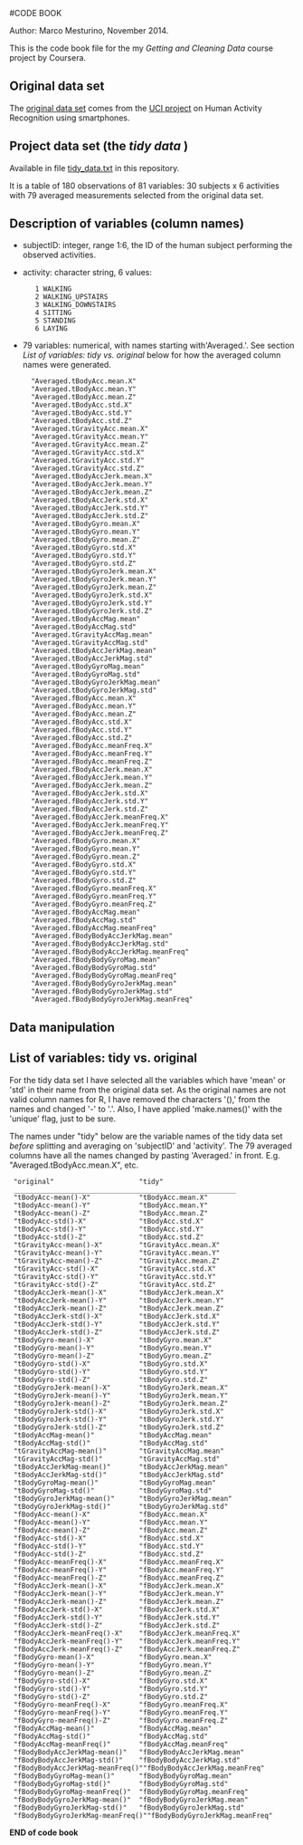 #CODE BOOK

Author: Marco Mesturino, November 2014. 

This is the code book file for the my _Getting and Cleaning Data_ course project by Coursera. 

## Original data set

The [original data set](https://d396qusza40orc.cloudfront.net/getdata%2Fprojectfiles%2FUCI%20HAR%20Dataset.zip) comes from the [UCI project](http://archive.ics.uci.edu/ml/datasets/Human+Activity+Recognition+Using+Smartphones) on Human Activity Recognition using smartphones. 

## Project data set (the _tidy data_ )

Available in file [tidy_data.txt](./tidy_data.txt) in this repository. 

It is a table of 180 observations of 81 variables: 30 subjects x 6 activities with 79 averaged measurements selected from the original data set.

## Description of variables (column names)

* subjectID: integer, range 1:6, the ID of the human subject performing the observed activities. 
* activity: character string, 6 values: 

         1 WALKING
         2 WALKING_UPSTAIRS
         3 WALKING_DOWNSTAIRS
         4 SITTING
         5 STANDING
         6 LAYING

*  79 variables: numerical, with names starting with'Averaged.'. See section _List of variables: tidy vs. original_ below for how the averaged column names were generated. 

         "Averaged.tBodyAcc.mean.X"
         "Averaged.tBodyAcc.mean.Y"
         "Averaged.tBodyAcc.mean.Z"
         "Averaged.tBodyAcc.std.X"
         "Averaged.tBodyAcc.std.Y"
         "Averaged.tBodyAcc.std.Z"
         "Averaged.tGravityAcc.mean.X"
         "Averaged.tGravityAcc.mean.Y"
         "Averaged.tGravityAcc.mean.Z"
         "Averaged.tGravityAcc.std.X"
         "Averaged.tGravityAcc.std.Y"
         "Averaged.tGravityAcc.std.Z"
         "Averaged.tBodyAccJerk.mean.X"
         "Averaged.tBodyAccJerk.mean.Y"
         "Averaged.tBodyAccJerk.mean.Z"
         "Averaged.tBodyAccJerk.std.X"
         "Averaged.tBodyAccJerk.std.Y"
         "Averaged.tBodyAccJerk.std.Z"
         "Averaged.tBodyGyro.mean.X"
         "Averaged.tBodyGyro.mean.Y"
         "Averaged.tBodyGyro.mean.Z"
         "Averaged.tBodyGyro.std.X"
         "Averaged.tBodyGyro.std.Y"
         "Averaged.tBodyGyro.std.Z"
         "Averaged.tBodyGyroJerk.mean.X"
         "Averaged.tBodyGyroJerk.mean.Y"
         "Averaged.tBodyGyroJerk.mean.Z"
         "Averaged.tBodyGyroJerk.std.X"
         "Averaged.tBodyGyroJerk.std.Y"
         "Averaged.tBodyGyroJerk.std.Z"
         "Averaged.tBodyAccMag.mean"
         "Averaged.tBodyAccMag.std"
         "Averaged.tGravityAccMag.mean"
         "Averaged.tGravityAccMag.std"
         "Averaged.tBodyAccJerkMag.mean"
         "Averaged.tBodyAccJerkMag.std"
         "Averaged.tBodyGyroMag.mean"
         "Averaged.tBodyGyroMag.std"
         "Averaged.tBodyGyroJerkMag.mean"
         "Averaged.tBodyGyroJerkMag.std"
         "Averaged.fBodyAcc.mean.X"
         "Averaged.fBodyAcc.mean.Y"
         "Averaged.fBodyAcc.mean.Z"
         "Averaged.fBodyAcc.std.X"
         "Averaged.fBodyAcc.std.Y"
         "Averaged.fBodyAcc.std.Z"
         "Averaged.fBodyAcc.meanFreq.X"
         "Averaged.fBodyAcc.meanFreq.Y"
         "Averaged.fBodyAcc.meanFreq.Z"
         "Averaged.fBodyAccJerk.mean.X"
         "Averaged.fBodyAccJerk.mean.Y"
         "Averaged.fBodyAccJerk.mean.Z"
         "Averaged.fBodyAccJerk.std.X"
         "Averaged.fBodyAccJerk.std.Y"
         "Averaged.fBodyAccJerk.std.Z"
         "Averaged.fBodyAccJerk.meanFreq.X"
         "Averaged.fBodyAccJerk.meanFreq.Y"
         "Averaged.fBodyAccJerk.meanFreq.Z"
         "Averaged.fBodyGyro.mean.X"
         "Averaged.fBodyGyro.mean.Y"
         "Averaged.fBodyGyro.mean.Z"
         "Averaged.fBodyGyro.std.X"
         "Averaged.fBodyGyro.std.Y"
         "Averaged.fBodyGyro.std.Z"
         "Averaged.fBodyGyro.meanFreq.X"
         "Averaged.fBodyGyro.meanFreq.Y"
         "Averaged.fBodyGyro.meanFreq.Z"
         "Averaged.fBodyAccMag.mean"
         "Averaged.fBodyAccMag.std"
         "Averaged.fBodyAccMag.meanFreq"
         "Averaged.fBodyBodyAccJerkMag.mean"
         "Averaged.fBodyBodyAccJerkMag.std"
         "Averaged.fBodyBodyAccJerkMag.meanFreq"
         "Averaged.fBodyBodyGyroMag.mean"
         "Averaged.fBodyBodyGyroMag.std"
         "Averaged.fBodyBodyGyroMag.meanFreq"
         "Averaged.fBodyBodyGyroJerkMag.mean"
         "Averaged.fBodyBodyGyroJerkMag.std"
         "Averaged.fBodyBodyGyroJerkMag.meanFreq"


## Data manipulation

## List of variables: tidy vs. original

For the tidy data set I have selected all the variables which have 'mean' or 'std' in their name from the original data set. As the original names are not valid column names for R, I have removed the characters '(),' from the names and changed '-' to '.'. Also, I have applied 'make.names()' with the 'unique' flag, just to be sure. 

The names under "tidy" below are the variable names of the tidy data set _before_ splitting and averaging on 'subjectID' and 'activity'. The 79 averaged columns have all the names changed by pasting 'Averaged.' in front. E.g. "Averaged.tBodyAcc.mean.X", etc. 

     "original"						"tidy"
     _______________________________________________________
     "tBodyAcc-mean()-X"			"tBodyAcc.mean.X"
     "tBodyAcc-mean()-Y"			"tBodyAcc.mean.Y"
     "tBodyAcc-mean()-Z"			"tBodyAcc.mean.Z"
     "tBodyAcc-std()-X"				"tBodyAcc.std.X"
     "tBodyAcc-std()-Y"				"tBodyAcc.std.Y"
     "tBodyAcc-std()-Z"				"tBodyAcc.std.Z"
     "tGravityAcc-mean()-X"			"tGravityAcc.mean.X"
     "tGravityAcc-mean()-Y"			"tGravityAcc.mean.Y"
     "tGravityAcc-mean()-Z"			"tGravityAcc.mean.Z"
     "tGravityAcc-std()-X"			"tGravityAcc.std.X"
     "tGravityAcc-std()-Y"			"tGravityAcc.std.Y"
     "tGravityAcc-std()-Z"			"tGravityAcc.std.Z"
     "tBodyAccJerk-mean()-X"		"tBodyAccJerk.mean.X"
     "tBodyAccJerk-mean()-Y"		"tBodyAccJerk.mean.Y"
     "tBodyAccJerk-mean()-Z"		"tBodyAccJerk.mean.Z"
     "tBodyAccJerk-std()-X"			"tBodyAccJerk.std.X"
     "tBodyAccJerk-std()-Y"			"tBodyAccJerk.std.Y"
     "tBodyAccJerk-std()-Z"			"tBodyAccJerk.std.Z"
     "tBodyGyro-mean()-X"			"tBodyGyro.mean.X"
     "tBodyGyro-mean()-Y"			"tBodyGyro.mean.Y"
     "tBodyGyro-mean()-Z"			"tBodyGyro.mean.Z"
     "tBodyGyro-std()-X"			"tBodyGyro.std.X"
     "tBodyGyro-std()-Y"			"tBodyGyro.std.Y"
     "tBodyGyro-std()-Z"			"tBodyGyro.std.Z"
     "tBodyGyroJerk-mean()-X"		"tBodyGyroJerk.mean.X"
     "tBodyGyroJerk-mean()-Y"		"tBodyGyroJerk.mean.Y"
     "tBodyGyroJerk-mean()-Z"		"tBodyGyroJerk.mean.Z"
     "tBodyGyroJerk-std()-X"		"tBodyGyroJerk.std.X"
     "tBodyGyroJerk-std()-Y"		"tBodyGyroJerk.std.Y"
     "tBodyGyroJerk-std()-Z"		"tBodyGyroJerk.std.Z"
     "tBodyAccMag-mean()"			"tBodyAccMag.mean"
     "tBodyAccMag-std()"			"tBodyAccMag.std"
     "tGravityAccMag-mean()"		"tGravityAccMag.mean"
     "tGravityAccMag-std()"			"tGravityAccMag.std"
     "tBodyAccJerkMag-mean()"		"tBodyAccJerkMag.mean"
     "tBodyAccJerkMag-std()"		"tBodyAccJerkMag.std"
     "tBodyGyroMag-mean()"			"tBodyGyroMag.mean"
     "tBodyGyroMag-std()"			"tBodyGyroMag.std"
     "tBodyGyroJerkMag-mean()"		"tBodyGyroJerkMag.mean"
     "tBodyGyroJerkMag-std()"		"tBodyGyroJerkMag.std"
     "fBodyAcc-mean()-X"			"fBodyAcc.mean.X"
     "fBodyAcc-mean()-Y"			"fBodyAcc.mean.Y"
     "fBodyAcc-mean()-Z"			"fBodyAcc.mean.Z"
     "fBodyAcc-std()-X"				"fBodyAcc.std.X"
     "fBodyAcc-std()-Y"				"fBodyAcc.std.Y"
     "fBodyAcc-std()-Z"				"fBodyAcc.std.Z"
     "fBodyAcc-meanFreq()-X"		"fBodyAcc.meanFreq.X"
     "fBodyAcc-meanFreq()-Y"		"fBodyAcc.meanFreq.Y"
     "fBodyAcc-meanFreq()-Z"		"fBodyAcc.meanFreq.Z"
     "fBodyAccJerk-mean()-X"		"fBodyAccJerk.mean.X"
     "fBodyAccJerk-mean()-Y"		"fBodyAccJerk.mean.Y"
     "fBodyAccJerk-mean()-Z"		"fBodyAccJerk.mean.Z"
     "fBodyAccJerk-std()-X"			"fBodyAccJerk.std.X"
     "fBodyAccJerk-std()-Y"			"fBodyAccJerk.std.Y"
     "fBodyAccJerk-std()-Z"			"fBodyAccJerk.std.Z"
     "fBodyAccJerk-meanFreq()-X"	"fBodyAccJerk.meanFreq.X"
     "fBodyAccJerk-meanFreq()-Y"	"fBodyAccJerk.meanFreq.Y"
     "fBodyAccJerk-meanFreq()-Z"	"fBodyAccJerk.meanFreq.Z"
     "fBodyGyro-mean()-X"			"fBodyGyro.mean.X"
     "fBodyGyro-mean()-Y"			"fBodyGyro.mean.Y"
     "fBodyGyro-mean()-Z"			"fBodyGyro.mean.Z"
     "fBodyGyro-std()-X"			"fBodyGyro.std.X"
     "fBodyGyro-std()-Y"			"fBodyGyro.std.Y"
     "fBodyGyro-std()-Z"			"fBodyGyro.std.Z"
     "fBodyGyro-meanFreq()-X"		"fBodyGyro.meanFreq.X"
     "fBodyGyro-meanFreq()-Y"		"fBodyGyro.meanFreq.Y"
     "fBodyGyro-meanFreq()-Z"		"fBodyGyro.meanFreq.Z"
     "fBodyAccMag-mean()"			"fBodyAccMag.mean"
     "fBodyAccMag-std()"			"fBodyAccMag.std"
     "fBodyAccMag-meanFreq()"		"fBodyAccMag.meanFreq"
     "fBodyBodyAccJerkMag-mean()"	"fBodyBodyAccJerkMag.mean"
     "fBodyBodyAccJerkMag-std()"	"fBodyBodyAccJerkMag.std"
     "fBodyBodyAccJerkMag-meanFreq()""fBodyBodyAccJerkMag.meanFreq"
     "fBodyBodyGyroMag-mean()"		"fBodyBodyGyroMag.mean"
     "fBodyBodyGyroMag-std()"		"fBodyBodyGyroMag.std"
     "fBodyBodyGyroMag-meanFreq()"	"fBodyBodyGyroMag.meanFreq"
     "fBodyBodyGyroJerkMag-mean()"	"fBodyBodyGyroJerkMag.mean"
     "fBodyBodyGyroJerkMag-std()"	"fBodyBodyGyroJerkMag.std"
     "fBodyBodyGyroJerkMag-meanFreq()""fBodyBodyGyroJerkMag.meanFreq"


__END of code book__